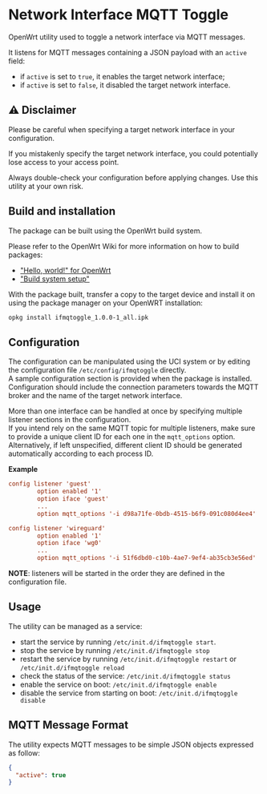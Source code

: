 # Network Interface MQTT Toggle

OpenWrt utility used to toggle a network interface via MQTT messages.

It listens for MQTT messages containing a JSON payload with an `active` field:
- if `active` is set to `true`, it enables the target network interface;
- if `active` is set to `false`, it disabled the target network interface.

## ⚠️ Disclaimer

Please be careful when specifying a target network interface in your configuration.

If you mistakenly specify the target network interface, you could potentially lose access to your access point.

Always double-check your configuration before applying changes.
Use this utility at your own risk.

## Build and installation

The package can be built using the OpenWrt build system.

Please refer to the OpenWrt Wiki for more information on how to build packages:
- ["Hello, world!" for OpenWrt](https://openwrt.org/docs/guide-developer/helloworld/start)
- ["Build system setup"](https://openwrt.org/docs/guide-developer/toolchain/install-buildsystem)

With the package built, transfer a copy to the target device and install it on using the package manager on your OpenWRT installation:
```sh
opkg install ifmqtoggle_1.0.0-1_all.ipk
```

## Configuration

The configuration can be manipulated using the UCI system or by editing the configuration file `/etc/config/ifmqtoggle` directly. \
A sample configuration section is provided when the package is installed. \
Configuration should include the connection parameters towards the MQTT broker and the name of the target network interface.

More than one interface can be handled at once by specifying multiple listener sections in the configuration. \
If you intend rely on the same MQTT topic for multiple listeners, make sure to provide a unique client ID for each one in the `mqtt_options` option. \
Alternatively, if left unspecified, different client ID should be generated automatically according to each process ID.

**Example**
```conf
config listener 'guest'
        option enabled '1'
        option iface 'guest'
        ...
        option mqtt_options '-i d98a71fe-0bdb-4515-b6f9-091c080d4ee4'

config listener 'wireguard'
        option enabled '1'
        option iface 'wg0'
        ...
        option mqtt_options '-i 51f6dbd0-c10b-4ae7-9ef4-ab35cb3e56ed'
```

**NOTE**: listeners will be started in the order they are defined in the configuration file.

## Usage

The utility can be managed as a service:
- start the service by running `/etc/init.d/ifmqtoggle start`.
- stop the service by running `/etc/init.d/ifmqtoggle stop`
- restart the service by running `/etc/init.d/ifmqtoggle restart` or `/etc/init.d/ifmqtoggle reload`
- check the status of the service: `/etc/init.d/ifmqtoggle status`
- enable the service on boot: `/etc/init.d/ifmqtoggle enable`
- disable the service from starting on boot: `/etc/init.d/ifmqtoggle disable`

## MQTT Message Format

The utility expects MQTT messages to be simple JSON objects expressed as follow:

```json
{
  "active": true
}
```
